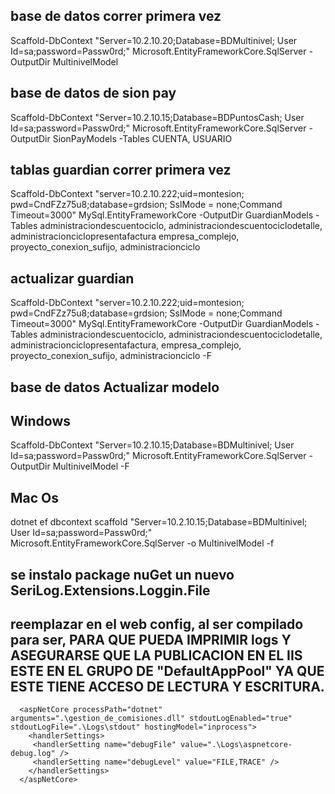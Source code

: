 
## base de datos correr primera vez
   Scaffold-DbContext "Server=10.2.10.20;Database=BDMultinivel; User Id=sa;password=Passw0rd;" Microsoft.EntityFrameworkCore.SqlServer -OutputDir MultinivelModel   
## base de datos de sion pay
   Scaffold-DbContext "Server=10.2.10.15;Database=BDPuntosCash; User Id=sa;password=Passw0rd;" Microsoft.EntityFrameworkCore.SqlServer -OutputDir SionPayModels -Tables CUENTA, USUARIO   

## tablas guardian correr primera vez
  Scaffold-DbContext "server=10.2.10.222;uid=montesion; pwd=CndFZz75u8;database=grdsion; SslMode = none;Command Timeout=3000" MySql.EntityFrameworkCore -OutputDir GuardianModels -Tables administraciondescuentociclo, administraciondescuentociclodetalle, administracionciclopresentafactura  empresa_complejo, proyecto_conexion_sufijo, administracionciclo

## actualizar guardian
Scaffold-DbContext "server=10.2.10.222;uid=montesion; pwd=CndFZz75u8;database=grdsion; SslMode = none;Command Timeout=3000" MySql.EntityFrameworkCore -OutputDir GuardianModels -Tables administraciondescuentociclo, administraciondescuentociclodetalle, administracionciclopresentafactura, empresa_complejo, proyecto_conexion_sufijo, administracionciclo  -F


## base de datos Actualizar modelo
## Windows
Scaffold-DbContext "Server=10.2.10.15;Database=BDMultinivel; User Id=sa;password=Passw0rd;" Microsoft.EntityFrameworkCore.SqlServer -OutputDir MultinivelModel -F
## Mac Os
dotnet ef dbcontext scaffold "Server=10.2.10.15;Database=BDMultinivel; User Id=sa;password=Passw0rd;" Microsoft.EntityFrameworkCore.SqlServer -o MultinivelModel -f

## se instalo package nuGet un nuevo SeriLog.Extensions.Loggin.File
## reemplazar <aspNetCore> en el web config, al ser compilado para ser, PARA QUE PUEDA IMPRIMIR logs Y ASEGURARSE QUE LA PUBLICACION EN EL IIS ESTE EN EL GRUPO DE "DefaultAppPool" YA QUE ESTE TIENE ACCESO DE LECTURA Y ESCRITURA. 

      <aspNetCore processPath="dotnet" arguments=".\gestion_de_comisiones.dll" stdoutLogEnabled="true" stdoutLogFile=".\Logs\stdout" hostingModel="inprocess">
        <handlerSettings>
         <handlerSetting name="debugFile" value=".\Logs\aspnetcore-debug.log" />
         <handlerSetting name="debugLevel" value="FILE,TRACE" />
        </handlerSettings>
      </aspNetCore>
